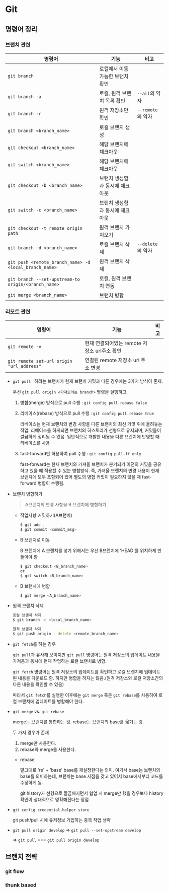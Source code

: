 # Git

## 명령어 정리

### 브랜치 관련

| 명령어                                                 | 기능                            | 비고              |
| ------------------------------------------------------ | ------------------------------- | ----------------- |
| `git branch`                                           | 로컬에서 이동가능한 브랜치 확인 |                   |
| `git branch -a`                                        | 로컬, 원격 브랜치 목록 확인     | `--all`의 약자    |
| `git branch -r`                                        | 원격 저장소만 확인              | `--remote`의 약자 |
| `git branch <branch_name>`                             | 로컬 브랜치 생성                |                   |
| `git checkout <branch_name>`                           | 해당 브랜치에 체크아웃          |                   |
| `git switch <branch_name>`                             | 해당 브랜치에 체크아웃          |                   |
| `git checkout -b <branch_name>`                        | 브랜치 생성함과 동시에 체크아웃 |                   |
| `git switch -c <branch_name>`                          | 브랜치 생성함과 동시에 체크아웃 |                   |
| `git checkout -t remote origin path`                   | 원격 브랜치 가져오기            |                   |
| `git branch -d <branch_name>`                          | 로컬 브랜치 삭제                | `--delete`의 약자 |
| `git push <remote_branch_name> -d <local_branch_name>` | 원격 브랜치 삭제                |                   |
| `git branch --set-upstream-to origin/<branch_name>`    | 로컬, 원격 브랜치 연동          |                   |
| `git merge <branch_name>`                              | 브랜치 병합                     |                   |

### 리모트 관련

| 명령어                                    | 기능                                         | 비고 |
| ----------------------------------------- | -------------------------------------------- | ---- |
| `git remote -v`                           | 현재 연결되어있는 remote 저장소 url주소 확인 |      |
| `git remote set-url origin "url_address"` | 연결된 remote 저장소 url 주소 변경           |      |

- `git pull ` 하려는 브랜치가 현재 브랜치 커밋과 다른 경우에는 3가지 방식이 존재.

  우선 `git pull origin <가져오려는 branch>` 명령을 실행하고,

  1. 병합(merge) 방식으로 pull 수행 : `git config pull.rebase false`

  2. 리베이스(rebase) 방식으로 pull 수행 : `git config pull.rebase true`

     리베이스는 현재 브랜치의 변경 사항을 다른 브랜치의 최신 커밋 위에 올려놓는 작업. 리베이스를 하게되면 브랜치의 히스토리가 선형으로 유지되며, 커밋들이 깔끔하게 정리될 수 있음. 일반적으로 개발한 내용을 다른 브랜치에 반영할 때 리베이스를 사용

  3. fast-forward만 허용하여 pull 수행 : `git config pull.ff only`

     fast-forward는 현재 브랜치와 가져올 브랜치가 분기되기 이전의 커밋을 공유하고 있을 때 적용할 수 있는 병합방식. 즉, 가져올 브랜치의 변경 내용이 현재 브랜치에 모두 포함되어 있어 별도의 병합 커밋이 필요하지 않을 때 fast-forward 병합이 수행됨.

- 브랜치 병합하기

  > A브랜치의 변경 사항을 B 브랜치에 병합하기

  - 작업사항 커밋하기(A브랜치)

    ```bash
    $ git add .
    $ git commit <commit_msg>
    ```

  - B 브랜치로 이동

    B 브랜치에 A 브랜치를 넣기 위해서는 우선 B브랜치에 'HEAD'를 위치하게 만들어야 함

    ```bash
    $ git checkout <B_branch_name>
    or
    $ git switch <B_branch_name>
    ```

  - B 브랜치에 병합

    ```bash
    $ git merge <A_branch_name>
    ```


- 원격 브랜치 삭제

  ```bash
  로컬 브랜치 삭제
  $ git branch -d <local_branch_name>
  
  원격 브랜치 삭제
  $ git push origin --delete <remote_branch_name>
  ```

- `git fetch`를 하는 경우

  `git pull`과 유사해 보이지만 `git pull` 명령어는 원격 저장소의 업데이트 내용을 가져옴과 동시에 현재 작업하는 로컬 브랜치로 병합.

  `git fetch` 명령어는 원격 저장소의 업데이트를 확인하고 로컬 브랜치에 업데이트된 내용을 다운로드 함. 하지만 병합을 하지는 않음.(원격 저장소와 로컬 저장소간의 다른 내용을 확인할 수 있음)

  따라서 `git fetch`를 실행한 이후에는 `git merge` 혹은 `git rebase`를 사용하여 로컬 브랜치에 업데이트를 병합해야 한다.

- `git merge` vs. `git rebase`

  merge는 브랜치를 통합하는 것. rebase는 브랜치의 base를 옮기는 것.

  두 가지 경우가 존재

  1. merge만 사용한다.
  2. rebase와 merge를 사용한다.

  - rebase

    말그대로 're' + 'base' base를 재설정한다는 의미. 여기서 base는 브랜치의 base를 의미하는데, 브랜치는 base 지점을 갖고 있어서 base에서부터 코드를 수정하게 됨.

    git history가 선형으로 깔끔해지면서 협업 시 merge만 했을 경우보다 history 확인이 상대적으로 명확해진다는 장점

- `git config credential.helper store`

  git push/pull 시에 유저정보 기입하는 중복 작업 생략

- `git pull origin develop` => `git pull --set-upstream develop`

  => `git pull` === `git pull origin develop`

## 브랜치 전략

### git flow

### thunk based